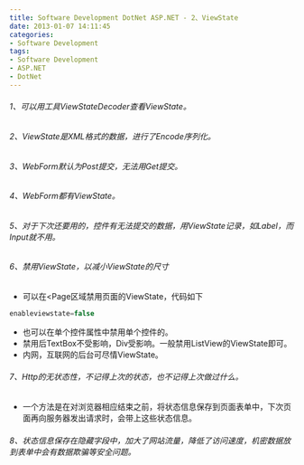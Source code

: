 ```yaml
---
title: Software Development DotNet ASP.NET - 2、ViewState
date: 2013-01-07 14:11:45
categories:
- Software Development
tags:
- Software Development
- ASP.NET
- DotNet
---
```


###### 1、可以用工具ViewStateDecoder查看ViewState。

###### 2、ViewState是XML格式的数据，进行了Encode序列化。

###### 3、WebForm默认为Post提交，无法用Get提交。

###### 4、WebForm都有ViewState。

###### 5、对于下次还要用的，控件有无法提交的数据，用ViewState记录，如Label，而Input就不用。

###### 6、禁用ViewState，以减小ViewState的尺寸

- 可以在<Page区域禁用页面的ViewState，代码如下

```csharp
enableviewstate=false
```

- 也可以在单个控件属性中禁用单个控件的。
- 禁用后TextBox不受影响，Div受影响。一般禁用ListView的ViewState即可。
- 内网，互联网的后台可尽情ViewState。

###### 7、Http的无状态性，不记得上次的状态，也不记得上次做过什么。

- 一个方法是在对浏览器相应结束之前，将状态信息保存到页面表单中，下次页面再向服务器发出请求时，会带上这些状态信息。

###### 8、状态信息保存在隐藏字段中，加大了网站流量，降低了访问速度，机密数据放到表单中会有数据欺骗等安全问题。